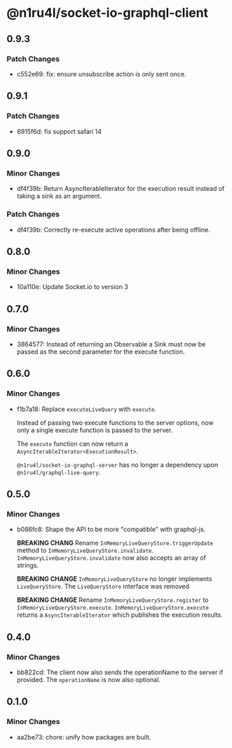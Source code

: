 # @n1ru4l/socket-io-graphql-client

## 0.9.3

### Patch Changes

- c552e69: fix: ensure unsubscribe action is only sent once.

## 0.9.1

### Patch Changes

- 6915f6d: fix support safari 14

## 0.9.0

### Minor Changes

- df4f39b: Return AsyncIterableIterator for the execution result instead of taking a sink as an argument.

### Patch Changes

- df4f39b: Correctly re-execute active operations after being offline.

## 0.8.0

### Minor Changes

- 10a110e: Update Socket.io to version 3

## 0.7.0

### Minor Changes

- 3864577: Instead of returning an Observable a Sink must now be passed as the second parameter for the execute function.

## 0.6.0

### Minor Changes

- f1b7a18: Replace `executeLiveQuery` with `execute`.

  Instead of passing two execute functions to the server options, now only a single execute function is passed to the server.

  The `execute` function can now return a `AsyncIterableIterator<ExecutionResult>`.

  `@n1ru4l/socket-io-graphql-server` has no longer a dependency upon `@n1ru4l/graphql-live-query`.

## 0.5.0

### Minor Changes

- b086fc8: Shape the API to be more "compatible" with graphql-js.

  **BREAKING CHANG** Rename `InMemoryLiveQueryStore.triggerUpdate` method to `InMemoryLiveQueryStore.invalidate`. `InMemoryLiveQueryStore.invalidate` now also accepts an array of strings.

  **BREAKING CHANGE** `InMemoryLiveQueryStore` no longer implements `LiveQueryStore`. The `LiveQueryStore` interface was removed

  **BREAKING CHANGE** Rename `InMemoryLiveQueryStore.register` to `InMemoryLiveQueryStore.execute`. `InMemoryLiveQueryStore.execute` returns a `AsyncIterableIterator` which publishes the execution results.

## 0.4.0

### Minor Changes

- bb822cd: The client now also sends the operationName to the server if provided. The `operationName` is now also optional.

## 0.1.0

### Minor Changes

- aa2be73: chore: unify how packages are built.

